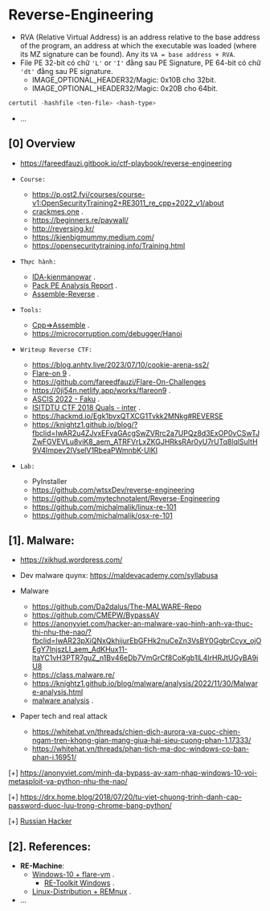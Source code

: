 # Reverse-Engineering

- RVA (Relative Virtual Address) is an address relative to the base address of the program, an address at which the executable was loaded (where its MZ signature can be found). Any its `VA = base address + RVA`.
- File PE 32-bit có chữ `'L'` or `'I'` đằng sau PE Signature, PE 64-bit có chữ `'dt'` đằng sau PE signature.
  - IMAGE_OPTIONAL_HEADER32/Magic: 0x10B cho 32bit.
  - IMAGE_OPTIONAL_HEADER32/Magic: 0x20B cho 64bit.
```ps1
certutil -hashfile <ten-file> <hash-type>
```
- ...

## [0] Overview
- https://fareedfauzi.gitbook.io/ctf-playbook/reverse-engineering
- `Course:`
    * https://p.ost2.fyi/courses/course-v1:OpenSecurityTraining2+RE3011_re_cpp+2022_v1/about
    * [crackmes.one](https://crackmes.one/) .
    * https://beginners.re/paywall/
    * http://reversing.kr/
    * https://kienbigmummy.medium.com/
    * https://opensecuritytraining.info/Training.html

- `Thực hành:` 
  * [IDA-kienmanowar](https://kienmanowar.wordpress.com/category/ida-pro-section/ida-tutorials/) .
  * [Pack PE Analysis Report](https://hackmd.io/@antoinenguyen09/Hy0a2mb0t?fbclid=IwAR0zotdKiVJV-22nlqlGds9YOtvsE08MiKU-zMD8S1urx2mdYZC4nRk2BfQ) .
  * [Assemble-Reverse](https://0xinfection.github.io/reversing/) .

- `Tools:`
  * [Cpp=>Assemble](https://godbolt.org/) .
  * https://microcorruption.com/debugger/Hanoi

- `Writeup Reverse CTF:`
   * https://blog.anhtv.live/2023/07/10/cookie-arena-ss2/
   * [Flare-on 9](https://nextheia.com/tags/flare-on-9-write-up/) .
   * https://github.com/fareedfauzi/Flare-On-Challenges
   * https://0ji54n.netlify.app/works/flareon9 .
   * [ASCIS 2022 - Faku](https://mochinishimiya.github.io/posts/ascis2022/?fbclid=IwAR1uNY6kSbsKBoyvQmbepMpdYjdBlOhfnY4yi9Hfs_ZAFJUalFQUTOZLjqA) .
   * [ISITDTU CTF 2018 Quals - inter](https://aides2593.github.io/writeup/re/2018/08/21/inter.html) .
   * https://hackmd.io/Egk1bvxQTXCG1Tvkk2MNkg#REVERSE
   * https://knightz1.github.io/blog/?fbclid=IwAR2u4ZJvxEFvaGAcgSwZVRrc2a7UPQz8d3ExOP0vCSwTJZwFGVEVLu8viK8_aem_ATRFVrLxZKGJHRksRAr0yU7rUTq8lqlSuItH9V4Impev2IVselV1RbeaPWmnbK-UlKI


- `Lab:`
   * PyInstaller
   * https://github.com/wtsxDev/reverse-engineering
   * https://github.com/mytechnotalent/Reverse-Engineering
   * https://github.com/michalmalik/linux-re-101
   * https://github.com/michalmalik/osx-re-101

## [1]. Malware:

- https://xikhud.wordpress.com/

- Dev malware quynx: https://maldevacademy.com/syllabusa

- Malware
  - https://github.com/Da2dalus/The-MALWARE-Repo
  - https://github.com/CMEPW/BypassAV
  - https://anonyviet.com/hacker-an-malware-vao-hinh-anh-va-thuc-thi-nhu-the-nao/?fbclid=IwAR23pXiQNxQkhijurEbGFHk2nuCeZn3VsBY0GgbrCcyx_ojOEgY7InjszLI_aem_AdKHux11-ltaYC1vH3PTR7guZ_n1Bv46eDb7VmGrCf8CoKgb1lL4IrHRJtUGyBA9iU8
  - https://class.malware.re/
  - https://knightz1.github.io/blog/malware/analysis/2022/11/30/Malware-analysis.html
  - [malware analysis](https://cocomelonc.github.io/tutorial/2022/05/09/malware-pers-4.html) .

- Paper tech and real attack
  - https://whitehat.vn/threads/chien-dich-aurora-va-cuoc-chien-ngam-tren-khong-gian-mang-giua-hai-sieu-cuong-phan-1.17333/
  - https://whitehat.vn/threads/phan-tich-ma-doc-windows-co-ban-phan-i.16951/

[+] https://anonyviet.com/minh-da-bypass-av-xam-nhap-windows-10-voi-metasploit-va-python-nhu-the-nao/

[+] https://drx.home.blog/2018/07/20/tu-viet-chuong-trinh-danh-cap-password-duoc-luu-trong-chrome-bang-python/

[+] [Russian Hacker](https://www.youtube.com/watch?v=CV39QzFpJx4)


## [2]. References:

- **RE-Machine**:
   * [Windows-10 + flare-vm](https://github.com/mandiant/flare-vm) .
     + [RE-Toolkit Windows](https://github.com/mentebinaria/retoolkit) .
   * [Linux-Distribution + REMnux](https://remnux.org/) .
- ...


 
